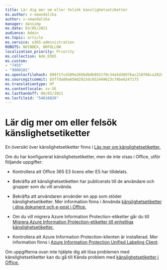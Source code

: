 ```yaml
---
title: Lär dig mer om eller felsök känslighetsetiketter
ms.author: v-smandalika
author: v-smandalika
manager: dansimp
ms.date: 03/05/2021
audience: Admin
ms.topic: article
ms.service: o365-administration
ROBOTS: NOINDEX, NOFOLLOW
localization_priority: Priority
ms.collection: Adm_O365
ms.custom:
- "7455"
- "9000181"
ms.openlocfilehash: 898f1fcd189e2656dbdb9921f0c34a5d30976ac210766ca28284c455053dae50
ms.sourcegitcommit: b5f7da89a650d2915dc652449623c78be6247175
ms.translationtype: HT
ms.contentlocale: sv-SE
ms.lasthandoff: 08/05/2021
ms.locfileid: "54016826"
---
```

# <a name="learn-about-or-troubleshoot-sensitivity-labels"></a>Lär dig mer om eller felsök känslighetsetiketter

En översikt över känslighetsetiketter finns i [Läs mer om känslighetsetiketter.](https://docs.microsoft.com/microsoft-365/compliance/sensitivity-labels)

Om du har konfigurerat känslighetsetiketter, men de inte visas i Office, utför följande uppgifter:

- Kontrollera att Office 365 E3 licens eller E5 har tilldelats.

- Bekräfta att känslighetsetiketten har publicerats till de användare och grupper som du vill använda.

- Bekräfta att användaren använder en app som stöder känslighetsetiketter. Mer information finns i Använda [känslighetsetiketter i dina dokument och e-post i Office.](https://support.microsoft.com/topic/apply-sensitivity-labels-to-your-files-and-email-in-office-2f96e7cd-d5a4-403b-8bd7-4cc636bae0f9)

- Om du vill migrera Azure Information Protection-etiketter går du till [Migrera Azure Information Protection-etiketter till enhetliga känslighetsetiketter.](https://docs.microsoft.com/azure/information-protection/configure-policy-migrate-labels)

- Kontrollera att Azure Information Protection-klienten är installerad. Mer information finns i [Azure Information Protection Unified Labeling Client](https://docs.microsoft.com/azure/information-protection/rms-client/unifiedlabelingclient-version-release-history).

Om uppgifterna ovan inte hjälpte dig att lösa problemen med känslighetsetiketter kan du gå till Kända problem med [känslighetsetiketter i Office.](https://support.microsoft.com/topic/known-issues-with-sensitivity-labels-in-office-b169d687-2bbd-4e21-a440-7da1b2743edc)
